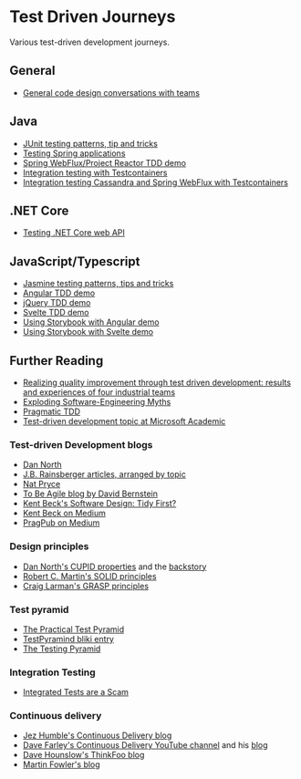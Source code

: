 # Test Driven Journeys
Various test-driven development journeys.


## General
- [General code design conversations with teams](./documentation/general/code-design.md)


## Java

- [JUnit testing patterns, tip and tricks](./documentation/junit/)
- [Testing Spring applications](./documentation/spring-framework/)
- [Spring WebFlux/Project Reactor TDD demo](./spring-boot/webflux-tdd-demo/)
- [Integration testing with Testcontainers](./testcontainers/java-demo/)
- [Integration testing Cassandra and Spring WebFlux with Testcontainers](./testcontainers/cassandra-webflux-demo/)


## .NET Core

- [Testing .NET Core web API](./dotnet/tdd-example/)


## JavaScript/Typescript

- [Jasmine testing patterns, tips and tricks](./documentation/jasmine/)
- [Angular TDD demo](./angular/example1/)
- [jQuery TDD demo](./angular/example2/)
- [Svelte TDD demo](./svelte/example1/)
- [Using Storybook with Angular demo](./storybook/angular/storybook-example/)
- [Using Storybook with Svelte demo](./storybook/svelte/storybook-example/)


## Further Reading
- [Realizing quality improvement through test driven development: results and experiences of four industrial teams](https://www.microsoft.com/en-us/research/wp-content/uploads/2009/10/Realizing-Quality-Improvement-Through-Test-Driven-Development-Results-and-Experiences-of-Four-Industrial-Teams-nagappan_tdd.pdf)
- [Exploding Software-Engineering Myths](https://www.microsoft.com/en-us/research/blog/exploding-software-engineering-myths/)
- [Pragmatic TDD](https://devblogs.microsoft.com/premier-developer/pragmatic-tdd/)
- [Test-driven development topic at Microsoft Academic](https://academic.microsoft.com/topic/4478048/publication/search?q=Test-driven%20development&qe=And(Composite(F.FId%253D4478048)%252CTy%253D%270%27)&f=&orderBy=0)


### Test-driven Development blogs

- [Dan North](https://dannorth.net/blog/)
- [J.B. Rainsberger articles, arranged by topic](https://blog.thecodewhisperer.com/series)
- [Nat Pryce](http://www.natpryce.com/)
- [To Be Agile blog by David Bernstein](https://tobeagile.com/blog/)
- [Kent Beck's Software Design: Tidy First?](https://tidyfirst.substack.com/)
- [Kent Beck on Medium](https://medium.com/@kentbeck_7670)
- [PragPub on Medium](https://medium.com/@pragpub)

### Design principles
- [Dan North's CUPID properties](https://dannorth.net/2022/02/10/cupid-for-joyful-coding/) and the [backstory](https://dannorth.net/2021/03/16/cupid-the-back-story/)
- [Robert C. Martin's SOLID principles](http://principles-wiki.net/collections:solid)
- [Craig Larman's GRASP principles](http://principles-wiki.net/collections:grasp)



### Test pyramid

- [The Practical Test Pyramid](https://martinfowler.com/articles/practical-test-pyramid.html)
- [TestPyramind bliki entry](https://martinfowler.com/bliki/TestPyramid.html)
- [The Testing Pyramid](http://www.agilenutshell.com/episodes/41-testing-pyramid)


### Integration Testing

- [Integrated Tests are a Scam](https://blog.thecodewhisperer.com/permalink/integrated-tests-are-a-scam)

### Continuous delivery

- [Jez Humble's Continuous Delivery blog](https://continuousdelivery.com/blog/)
- [Dave Farley's Continuous Delivery YouTube channel](https://www.youtube.com/channel/UCCfqyGl3nq_V0bo64CjZh8g) and his [blog](https://www.davefarley.net/)
- [Dave Hounslow's ThinkFoo blog](https://thinkfoo.wordpress.com/)
- [Martin Fowler's blog](https://martinfowler.com/bliki/)